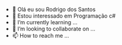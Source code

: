 - 👋 Olá eu sou Rodrigo dos Santos
- 👀 Estou interessado em Programação c#
- 🌱 I’m currently learning ...
- 💞️ I’m looking to collaborate on ...
- 📫 How to reach me ...

<!---
Rodrigovelotrol/Rodrigovelotrol is a ✨ special ✨ repository because its `README.md` (this file) appears on your GitHub profile.
You can click the Preview link to take a look at your changes.
--->
